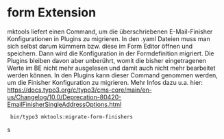 form Extension
==============

mktools liefert einen Command, um die überschriebenen E-Mail-Finisher Konfigurationen in Plugins zu migrieren.
In den .yaml Dateien muss man sich selbst darum kümmern bzw. diese im Form Editor öffnen und speichern.
Dann wird die Konfiguration in der Formdefinition migriert. Die Plugins bleiben davon aber unberührt, womit die bisher eingetragenen
Werte im BE nicht mehr ausgelesen und damit auch nicht mehr bearbeitet werden können. In den Plugins kann dieser Command genommen werden, um
die Finisher Konfiguration zu migrieren.
Mehr Infos dazu u.a. hier: https://docs.typo3.org/c/typo3/cms-core/main/en-us/Changelog/10.0/Deprecation-80420-EmailFinisherSingleAddressOptions.html

~~~~ {.sourceCode .sh
 bin/typo3 mktools:migrate-form-finishers
~~~~
s
